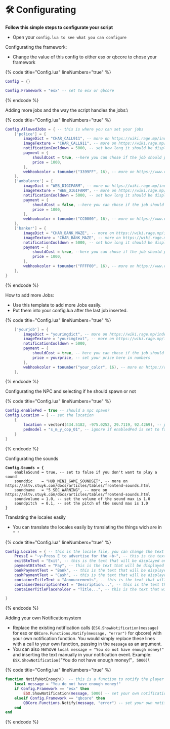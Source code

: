 # 🛠 Configurating

**Follow this simple steps to configurate your script**

* Open your `config.lua to see what you can configure`

&#x20;  Configurating the framework:

* Change the value of this config to either esx or qbcore to chose your framework

{% code title="Config.lua" lineNumbers="true" %}
```lua
Config = {}

Config.Framework = "esx" -- set to esx or qbcore
```
{% endcode %}

Adding more jobs and the way the script handles the jobs:\


{% code title="Config.lua" lineNumbers="true" %}
```lua
Config.AllowedJobs = { -- this is where you can set your jobs
    ['police'] = {
        imageDict = "CHAR_CALL911", -- more on https://wiki.rage.mp/index.php?title=Notification_Pictures
        imageTexture = "CHAR_CALL911", -- more on https://wiki.rage.mp/index.php?title=Notification_Pictures
        notificationCooldown = 5000, -- set how long it should be displayed
        payment = {
            shouldCost = true, --here you can chose if the job should pay or not 
            price = 1000, 
        },
        webhookcolor = tonumber("3399FF", 16), -- more on https://www.color-hex.com/
    },
    ['ambulance'] = {
        imageDict = "WEB_DIGIFARM", -- more on https://wiki.rage.mp/index.php?title=Notification_Pictures
        imageTexture = "WEB_DIGIFARM", -- more on https://wiki.rage.mp/index.php?title=Notification_Pictures
        notificationCooldown = 5000, -- set how long it should be displayed
        payment = {
            shouldCost = false, --here you can chose if the job should pay or not
            price = 1000,
        },
        webhookcolor = tonumber("CC0000", 16), -- more on https://www.color-hex.com/
    },
    ['banker'] = {
        imageDict = "CHAR_BANK_MAZE", -- more on https://wiki.rage.mp/index.php?title=Notification_Pictures
        imageTexture = "CHAR_BANK_MAZE", -- more on https://wiki.rage.mp/index.php?title=Notification_Pictures
        notificationCooldown = 5000, -- set how long it should be displayed
        payment = {
            shouldCost = true, --here you can chose if the job should pay or not
            price = 1000, 
        },
        webhookcolor = tonumber("FFFF00", 16), -- more on https://www.color-hex.com/
    },
}
```
{% endcode %}

How to add more Jobs:

* Use this template to add more Jobs easily.
* Put them into your config.lua after the last job inserted.&#x20;

{% code title="Config.lua" lineNumbers="true" %}
```lua
    ['yourjob'] = {
        imageDict = "yourimgdict", -- more on https://wiki.rage.mp/index.php?title=Notification_Pictures
        imageTexture = "yourimgtext", -- more on https://wiki.rage.mp/index.php?title=Notification_Pictures
        notificationCooldown = 5000,
        payment = {
            shouldCost = true, -- here you can chose if the job should pay or not 
            price = yourprice, -- set your price here in numbers
        },
        webhookcolor = tonumber("your_color", 16), -- more on https://www.color-hex.com/
    },
```
{% endcode %}

Configurating the NPC and selecting if he should spawn or not

{% code title="Config.lua" lineNumbers="true" %}
```lua
Config.enablePed = true -- should a npc spawn?
Config.Location = { -- set the location
    {
        location = vector4(434.5182, -975.0252, 29.7119, 92.4269), -- put the spawncords
        pedmodel = "s_m_y_cop_01", -- ignore if enabledPed is set to false otherwise add your ped hash here
    }
}
```
{% endcode %}

Configurating the sounds

<pre class="language-lua" data-title="Config.lua" data-line-numbers><code class="lang-lua"><strong>Config.Sounds = {
</strong>    enableSound = true, -- set to false if you don't want to play a sound
    sounddic    = "HUD_MINI_GAME_SOUNDSET", -- more on https://altv.stuyk.com/docs/articles/tables/frontend-sounds.html
    soundname   = "5_SEC_WARNING", -- more on https://altv.stuyk.com/docs/articles/tables/frontend-sounds.html
    soundvolume = 1.0, -- set the volume of the sound max is 1.0
    soundpitch  = 0.1, -- set the pitch of the sound max is 1.0
}
</code></pre>

Translating the locales easily

* You can translate the locales easily by translating the things wich are in  `" "`

{% code title="Config.lua" lineNumbers="true" %}
```lua
Config.Locales = { -- this is the locale file, you can change the text here
    PressE = "~y~Press E to advertise for the ~b~", -- this is the text that will be displayed when you are near the ped
    exitBtnText = "Exit", -- this is the text that will be displayed on the exit button
    paymentBtnText = "Pay", -- this is the text that will be displayed on the payment button
    bankPaymentText = "Bank", -- this is the text that will be displayed on the bank payment button
    cashPaymentText = "Cash", -- this is the text that will be displayed on the cash payment button
    containerTitleText = "Announcements", -- this is the text that will be displayed on the container title
    containerDescriptionText = "Description...", -- this is the text that will be displayed on the container description
    containerTitlePlaceholder = "Title...", -- this is the text that will be displayed on the container title placeholder

}
```
{% endcode %}

Adding your own Notificationsystem

* Replace the existing notification calls (`ESX.ShowNotification(message)` for esx or `QBCore.Functions.Notify(message, "error")` for qbcore) with your own notification function. You would simply replace these lines with a call to your own function, passing in the `message` as an argument.&#x20;
* You can also remove `local message = "You do not have enough money!"` and inserting the text manually in your notification event. Example:  `ESX.ShowNotification(`"You do not have enough money!"`, 5000)`\


{% code title="Config.lua" lineNumbers="true" %}
```lua
function NotifyNotEnough()  -- this is a function to notify the player that he does not have enough money
    local message = "You do not have enough money!"
    if Config.Framework == "esx" then
        ESX.ShowNotification(message, 5000) -- set your own notification here for esx
    elseif Config.Framework == "qbcore" then
        QBCore.Functions.Notify(message, "error") -- set your own notification here for qbcore
    end
end
```
{% endcode %}
